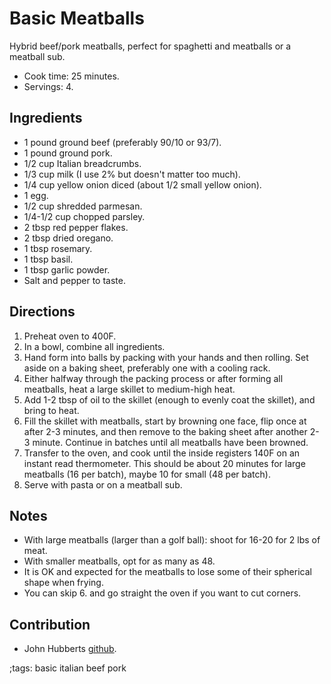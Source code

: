 # Basic Meatballs

Hybrid beef/pork meatballs, perfect for spaghetti and meatballs or a meatball
sub.

- Cook time: 25 minutes.
- Servings: 4.

## Ingredients

- 1 pound ground beef (preferably 90/10 or 93/7).
- 1 pound ground pork.
- 1/2 cup Italian breadcrumbs.
- 1/3 cup milk (I use 2% but doesn't matter too much).
- 1/4 cup yellow onion diced (about 1/2 small yellow onion).
- 1 egg.
- 1/2 cup shredded parmesan.
- 1/4-1/2 cup chopped parsley.
- 2 tbsp red pepper flakes.
- 2 tbsp dried oregano.
- 1 tbsp rosemary.
- 1 tbsp basil.
- 1 tbsp garlic powder.
- Salt and pepper to taste.

## Directions

1. Preheat oven to 400F.
2. In a bowl, combine all ingredients.
3. Hand form into balls by packing with your hands and then rolling. Set aside
   on a baking sheet, preferably one with a cooling rack.
4. Either halfway through the packing process or after forming all meatballs,
   heat a large skillet to medium-high heat.
5. Add 1-2 tbsp of oil to the skillet (enough to evenly coat the skillet), and
   bring to heat.
6. Fill the skillet with meatballs, start by browning one face, flip once at
   after 2-3 minutes, and then remove to the baking sheet after another 2-3
   minute. Continue in batches until all meatballs have been browned.
7. Transfer to the oven, and cook until the inside registers 140F on an instant
   read thermometer. This should be about 20 minutes for large meatballs (16 per
   batch), maybe 10 for small (48 per batch).
8. Serve with pasta or on a meatball sub.

## Notes

- With large meatballs (larger than a golf ball): shoot for 16-20 for 2 lbs of
  meat.
- With smaller meatballs, opt for as many as 48.
- It is OK and expected for the meatballs to lose some of their spherical shape
  when frying.
- You can skip 6. and go straight the oven if you want to cut corners.

## Contribution

- John Hubberts [github](https://github.com/jhubberts).

;tags: basic italian beef pork

